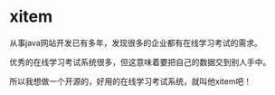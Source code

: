 # xitem
从事java网站开发已有多年，发现很多的企业都有在线学习考试的需求。

优秀的在线学习考试系统很多，但这意味着要把自己的数据交到别人手中。

所以我想做一个开源的，好用的在线学习考试系统，就叫他xitem吧！
